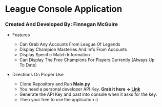 # League Console Application
### Created And Developed By: Finnegan McGuire

* Features
  * Can Grab Any Accounts From League Of Legends
  * Display Champion Masteries And Info From Accounts
  * Display Specific Match Information
  * Can Display The Free Champions For Players Currently (Always Up To Date)

* Directions On Proper Use
  * Clone Repository and Run **Main.py**
  * You need a personal developer API Key. **Grab it here -> [Link](https://developer.riotgames.com/)**
  * Generate the API Key and past into console when it asks for the key.
  * Then your free to use the application :)
